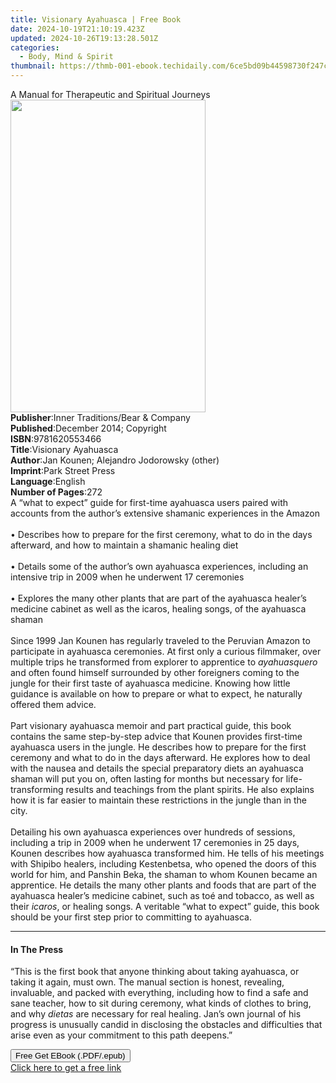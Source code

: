 ```yaml
---
title: Visionary Ayahuasca | Free Book
date: 2024-10-19T21:10:19.423Z
updated: 2024-10-26T19:13:28.501Z
categories:
  - Body, Mind & Spirit
thumbnail: https://thmb-001-ebook.techidaily.com/6ce5bd09b44598730f247c7a7f329a8dfb1cc655237c9b7fbc1291be3fb11011.jpg
---
```

<main id="book-container">
  <div class="flex flex-col">
    <div class="book-brief flex-1 py-6 px-4 sm:p-6 md:py-10 md:px-8">
      <!-- brief-->
      <div class="book-brief-main">
        A Manual for Therapeutic and Spiritual Journeys
      </div>
    </div>
    <div
      class="book-meta-info flex-1 grid gap-4 col-start-1 col-end-3 row-start-1 sm:mb-6 sm:grid-cols-4 lg:gap-6 lg:col-start-2 lg:row-end-6 lg:row-span-6 lg:mb-0"
    >
      <div
        class="book-meta-info-left place-content-center mt-4 p-4 text-sm leading-6 col-start-2 col-span-2 dark:text-slate-400"
      >
        <img
          class="w-full h-500 object-cover rounded-lg sm:h-255 sm:col-span-2 lg:col-span-full"
          src="https://img-001-ebook.techidaily.com/fb7aa1a546fd708765ee784d0916c661d8584e1e1fd9c59e6e77fc59ce9051a0.jpg"
          alt=""
          width="312"
          height="500"
        />
      </div>
      <div
        class="book-meta-info-right mt-2 col-start-1 row-start-2 col-span-3 self-center"
      >
        <!-- meta data  -->
        <div class="flex flex-col px-4 md:px-8">
          <div class="flex-1">
            <strong>Publisher</strong>:<span class="px-2"
              >Inner Traditions/Bear &amp; Company</span
            >
          </div>
          <div class="flex-1">
            <strong>Published</strong>:<span class="px-2"
              >December 2014; Copyright</span
            >
          </div>
          <div class="flex-1">
            <strong>ISBN</strong>:<span class="px-2">9781620553466</span>
          </div>
          <div class="flex-1">
            <strong>Title</strong>:<span class="px-2">Visionary Ayahuasca</span>
          </div>
          <div class="flex-1">
            <strong>Author</strong>:<span class="px-2"
              >Jan Kounen; Alejandro Jodorowsky (other)</span
            >
          </div>
          <div class="flex-1">
            <strong>Imprint</strong>:<span class="px-2">Park Street Press</span>
          </div>
          <div class="flex-1">
            <strong>Language</strong>:<span class="px-2">English</span>
          </div>
          <div class="flex-1">
            <strong>Number of Pages</strong>:<span class="px-2">272</span>
          </div>
        </div>
      </div>
    </div>
    <div class="book-description flex-1 py-6 px-4 sm:p-6 md:py-10 md:px-8">
      <div class="book-description-main">
        <div accordion-content="" id="description">
          A “what to expect” guide for first-time ayahuasca users paired with
          accounts from the author’s extensive shamanic experiences in the
          Amazon <br />
          <br />• Describes how to prepare for the first ceremony, what to do in
          the days afterward, and how to maintain a shamanic healing diet <br />
          <br />• Details some of the author’s own ayahuasca experiences,
          including an intensive trip in 2009 when he underwent 17 ceremonies<br />
          <br />• Explores the many other plants that are part of the ayahuasca
          healer’s medicine cabinet as well as the icaros, healing songs, of the
          ayahuasca shaman <br />
          <br />Since 1999 Jan Kounen has regularly traveled to the Peruvian
          Amazon to participate in ayahuasca ceremonies. At first only a curious
          filmmaker, over multiple trips he transformed from explorer to
          apprentice to <i>ayahuasquero</i> and often found himself surrounded
          by other foreigners coming to the jungle for their first taste of
          ayahuasca medicine. Knowing how little guidance is available on how to
          prepare or what to expect, he naturally offered them advice. <br />
          <br />Part visionary ayahuasca memoir and part practical guide, this
          book contains the same step-by-step advice that Kounen provides
          first-time ayahuasca users in the jungle. He describes how to prepare
          for the first ceremony and what to do in the days afterward. He
          explores how to deal with the nausea and details the special
          preparatory diets an ayahuasca shaman will put you on, often lasting
          for months but necessary for life-transforming results and teachings
          from the plant spirits. He also explains how it is far easier to
          maintain these restrictions in the jungle than in the city. <br />
          <br />Detailing his own ayahuasca experiences over hundreds of
          sessions, including a trip in 2009 when he underwent 17 ceremonies in
          25 days, Kounen describes how ayahuasca transformed him. He tells of
          his meetings with Shipibo healers, including Kestenbetsa, who opened
          the doors of this world for him, and Panshin Beka, the shaman to whom
          Kounen became an apprentice. He details the many other plants and
          foods that are part of the ayahuasca healer’s medicine cabinet, such
          as toé and tobacco, as well as their <i>icaros</i>, or healing songs.
          A veritable “what to expect” guide, this book should be your first
          step prior to committing to ayahuasca.
        </div>
        <div class="accordion-fader"></div>
      </div>
    </div>
    <div class="book-excerpts flex-1 py-6 px-4 sm:p-6 md:py-10 md:px-8">
      <!-- excerpts-->
      <div class="book-excerpts-main">
        <hr />
        <h4 class="placeholder placeholder-heading">
          <span>In The Press</span>
        </h4>
        <p>
          “This is the first book that anyone thinking about taking ayahuasca,
          or taking it again, must own. The manual section is honest, revealing,
          invaluable, and packed with everything, including how to find a safe
          and sane teacher, how to sit during ceremony, what kinds of clothes to
          bring, and why <i>dietas</i> are necessary for real healing. Jan’s own
          journal of his progress is unusually candid in disclosing the
          obstacles and difficulties that arise even as your commitment to this
          path deepens.”
        </p>
      </div>
    </div>
    <div
      class="book-about-author flex-1 py-6 px-4 sm:p-6 md:py-10 md:px-8"
    ></div>
    <div class="book-free-get flex-1 py-6 px-4 sm:p-6 md:py-10 md:px-8">
      <button
        id="btn-free-get"
        class="bg-blue-500 hover:bg-blue-700 text-white font-bold py-2 px-4 rounded"
      >
        Free Get EBook (.PDF/.epub)
      </button>
      <div id="countdown-display" class="px-2 text-lg mt-2"></div>
      <a
        id="free-link"
        class="hidden bg-blue-500 hover:bg-blue-700 text-white font-bold py-2 px-4 rounded"
        href="https://www.ebooks.com/en-us/book/95783007/visionary-ayahuasca/jan-kounen/"
        target="_blank"
        >Click here to get a free link</a
      >
    </div>
    <script>
      let countdownTime = 0;
      let countdownInterval = null;
      document
        .getElementById('btn-free-get')
        .addEventListener('click', startCountdown);
      function startCountdown() {
        countdownTime = new Date().getTime() + 60000 * 3;
        countdownInterval = setInterval(updateCountdown, 1000);
        document.getElementById('btn-free-get').disabled = true;
        document
          .getElementById('btn-free-get')
          .classList.add('bg-gray-500', 'cursor-not-allowed');
      }
      function updateCountdown() {
        let currentTime = new Date().getTime();
        let timeLeft = countdownTime - currentTime;
        let secondsLeft = Math.floor(timeLeft / 1000);
        document.getElementById('countdown-display').innerHTML =
          `Remaining time: ${secondsLeft} seconds.`;
        if (secondsLeft <= 0) {
          clearInterval(countdownInterval);
          document.getElementById('btn-free-get').classList.add('hidden');
          document.getElementById('free-link').classList.remove('hidden');
          document.getElementById('countdown-display').innerHTML = '';
        }
      }
    </script>
  </div>
</main>

<ins class="adsbygoogle"
      style="display:block"
      data-ad-client="ca-pub-7571918770474297"
      data-ad-slot="8358498916"
      data-ad-format="auto"
      data-full-width-responsive="true"></ins>
    